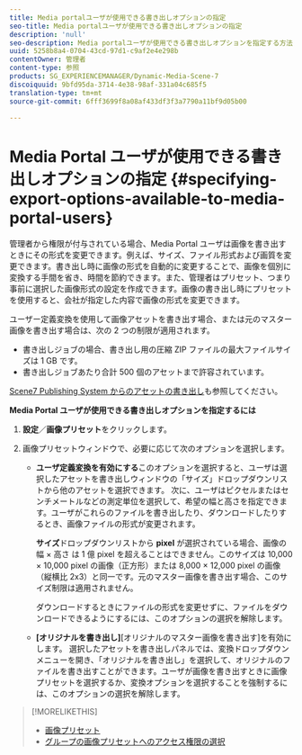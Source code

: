 ```yaml
---
title: Media portalユーザが使用できる書き出しオプションの指定
seo-title: Media portalユーザが使用できる書き出しオプションの指定
description: 'null'
seo-description: Media portalユーザが使用できる書き出しオプションを指定する方法について説明します。
uuid: 5258b8a4-0704-43cd-97d1-c9af2e4e298b
contentOwner: 管理者
content-type: 参照
products: SG_EXPERIENCEMANAGER/Dynamic-Media-Scene-7
discoiquuid: 9bfd95da-3714-4e38-98af-331a04c685f5
translation-type: tm+mt
source-git-commit: 6fff3699f8a08af433df3f3a7790a11bf9d05b00

---
```



# Media Portal ユーザが使用できる書き出しオプションの指定 {#specifying-export-options-available-to-media-portal-users}

管理者から権限が付与されている場合、Media Portal ユーザは画像を書き出すときにその形式を変更できます。例えば、サイズ、ファイル形式および画質を変更できます。書き出し時に画像の形式を自動的に変更することで、画像を個別に変換する手間を省き、時間を節約できます。また、管理者はプリセット、つまり事前に選択した画像形式の設定を作成できます。画像の書き出し時にプリセットを使用すると、会社が指定した内容で画像の形式を変更できます。

ユーザー定義変換を使用して画像アセットを書き出す場合、または元のマスター画像を書き出す場合は、次の 2 つの制限が適用されます。

* 書き出しジョブの場合、書き出し用の圧縮 ZIP ファイルの最大ファイルサイズは 1 GB です。
* 書き出しジョブあたり合計 500 個のアセットまで許容されています。

[Scene7 Publishing System からのアセットの書き出し](exporting-assets-scene7-publishing-system.md#exporting_assets_from_scene7_publishing_system)も参照してください。

**Media Portal ユーザが使用できる書き出しオプションを指定するには**

1. **設定**／**画像プリセット**&#x200B;をクリックします。
1. 画像プリセットウィンドウで、必要に応じて次のオプションを選択します。

   * **ユーザ定義変換を有効にする**&#x200B;このオプションを選択すると、ユーザは選択したアセットを書き出しウィンドウの「サイズ」ドロップダウンリストから他のアセットを選択できます。 次に、ユーザはピクセルまたはセンチメートルなどの測定単位を選択して、希望の幅と高さを指定できます。ユーザがこれらのファイルを書き出したり、ダウンロードしたりするとき、画像ファイルの形式が変更されます。

      **サイズ**&#x200B;ドロップダウンリストから **pixel** が選択されている場合、画像の幅 × 高さ は 1 億 pixel を超えることはできません。このサイズは 10,000 × 10,000 pixel の画像（正方形）または 8,000 × 12,000 pixel の画像（縦横比 2x3）と同一です。元のマスター画像を書き出す場合、このサイズ制限は適用されません。

      ダウンロードするときにファイルの形式を変更せずに、ファイルをダウンロードできるようにするには、このオプションの選択を解除します。

   * **[オリジナルを書き出し]**[オリジナルのマスター画像を書き出す]を有効にします。 選択したアセットを書き出しパネルでは、変換ドロップダウンメニューを開き、「オリジナルを書き出し」を選択して、オリジナルのファイルを書き出すことができます。ユーザが画像を書き出すときに画像プリセットを選択するか、変換オプションを選択することを強制するには、このオプションの選択を解除します。

>[!MORELIKETHIS]
>
>* [画像プリセット](application-setup.md#image_presets)
>* [グループの画像プリセットへのアクセス権限の選択](creating-media-portal-groups.md#choosing_image_preset_access_permissions_for_a_group)

